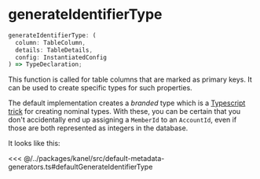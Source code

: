 # generateIdentifierType

```typescript
generateIdentifierType: (
  column: TableColumn,
  details: TableDetails,
  config: InstantiatedConfig
) => TypeDeclaration;
```

This function is called for table columns that are marked as primary keys. It can be used to create specific types for such properties.

The default implementation creates a _branded_ type which is a [Typescript trick](https://www.typescriptlang.org/play#example/nominal-typing) for creating nominal types. With these, you can be certain that you don't accidentally end up assigning a `MemberId` to an `AccountId`, even if those are both represented as integers in the database.

It looks like this:

<<< @/../packages/kanel/src/default-metadata-generators.ts#defaultGenerateIdentifierType
